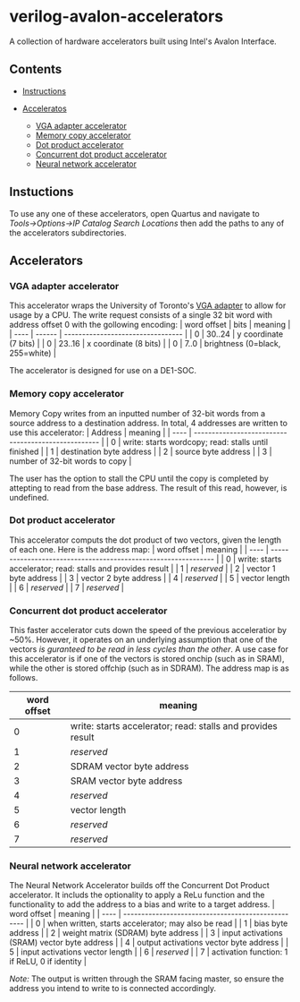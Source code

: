 # verilog-avalon-accelerators
A collection of hardware accelerators built using Intel's Avalon Interface.

## Contents

* [Instructions](#instructions)

* [Acceleratos](#accelerators)
  * [VGA adapter accelerator](#vga-adapter-accelerator)
  * [Memory copy accelerator](#memory-copy-accelerator)
  * [Dot product accelerator](#dot-product-accelerator)
  * [Concurrent dot product accelerator](#concurrent-dot-product-accelerator)
  * [Neural network accelerator](#neural-network-accelerator)


## Instuctions
To use any one of these accelerators, open Quartus and navigate to _Tools&rarr;Options&rarr;IP Catalog Search Locations_ then add the
paths to any of the accelerators subdirectories.

## Accelerators
### VGA adapter accelerator
This accelerator wraps the University of Toronto's [VGA adapter](https://www.eecg.utoronto.ca/~jayar/ece241_06F/vga/) to allow for usage by a CPU. The write request
consists of a single 32 bit word with address offset 0 with the gollowing encoding:
| word offset | bits   | meaning                    |
| ---- | ------ | --------------------------------- |
|   0  | 30..24 | y coordinate (7 bits)             |
|   0  | 23..16 | x coordinate (8 bits)             |
|   0  | 7..0   | brightness (0=black, 255=white)   |

The accelerator is designed for use on a DE1-SOC.
### Memory copy accelerator
Memory Copy writes from an inputted number of 32-bit words from a source address to a destination address. In total, 4 addresses are written to use this accelerator:
| Address |                       meaning                       |
| ---- | --------------------------------------------------- |
|   0  | write: starts wordcopy; read: stalls until finished |
|   1  | destination byte address                            |
|   2  | source byte address                                 |
|   3  | number of 32-bit words to copy                      |

The user has the option to stall the CPU until the copy is completed by attepting to read from the base address. The result of this read, however, is undefined.
### Dot product accelerator
This accelerator computs the dot product of two vectors, given the length of each one. Here is the address map:
| word offset |                       meaning                                  |
| ---- | -------------------------------------------------------------- |
|   0  | write: starts accelerator; read: stalls and provides result    |
|   1  | _reserved_                                                     |
|   2  | vector 1 byte address                                     |
|   3  | vector 2 byte address                          |
|   4  | _reserved_                                                     |
|   5  | vector length                                |
|   6  | _reserved_                                                     |
|   7  | _reserved_                                                     |
### Concurrent dot product accelerator
This faster accelerator cuts down the speed of the previous acceleratior by ~50%. However, it operates on an underlying assumption that one of the vectors _is guranteed to be read in less
cycles than the other_. A use case for this accelerator is if one of the vectors is stored onchip (such as in SRAM), while the other is stored offchip (such as in SDRAM). The address map is as follows.

| word offset |                       meaning                                  |
| ---- | -------------------------------------------------------------- |
|   0  | write: starts accelerator; read: stalls and provides result    |
|   1  | _reserved_                                                     |
|   2  | SDRAM vector byte address                                     |
|   3  | SRAM vector byte address                          |
|   4  | _reserved_                                                     |
|   5  | vector length                                |
|   6  | _reserved_                                                     |
|   7  | _reserved_                                                     |

### Neural network accelerator
The Neural Network Accelerator builds off the Concurrent Dot Product accelerator. It includs the optionality to apply a ReLu function and the functionality to add the address to a bias and write to a target address.
| word offset |                       meaning                      |
| ---- | -------------------------------------------------- |
|   0  | when written, starts accelerator; may also be read |
|   1  | bias byte address                           |
|   2  | weight matrix (SDRAM) byte address                         |
|   3  | input activations (SRAM) vector byte address              |
|   4  | output activations vector byte address             |
|   5  | input activations vector length                    |
|   6  | _reserved_                                         |
|   7  | activation function: 1 if ReLU, 0 if identity      |

*Note:* The output is written through the SRAM facing master, so ensure the address you intend to write to is connected accordingly.

